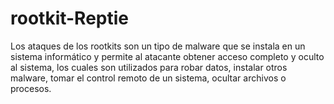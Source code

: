 # rootkit-Reptie
Los ataques de los rootkits son un tipo de malware que se instala en un sistema informático y permite al atacante obtener acceso completo y oculto al sistema, los cuales son utilizados para robar datos, instalar otros malware, tomar el control remoto de un sistema, ocultar archivos o procesos.
